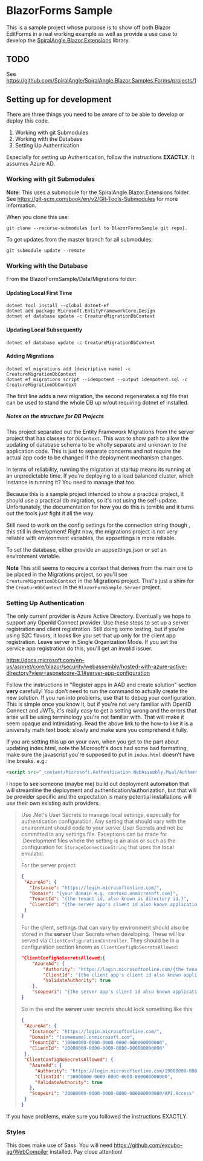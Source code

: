 # BlazorForms Sample

This is a sample project whose purpose is to show off both Blazor EditForms in a real working example as well as provide a use case to develop the [SpiralAngle.Blazor.Extensions](https://github.com/SpiralAngle/SpiralAngle.Blazor.Extensions) library.

## TODO

See <https://github.com/SpiralAngle/SpiralAngle.Blazor.Samples.Forms/projects/1>

## Setting up for development

There are three things you need to be aware of to be able to develop or deploy this code.

1. Working with git Submodules
2. Working with the Database
3. Setting Up Authentication

Especially for setting up Authentication, follow the instructions **EXACTLY**. It assumes Azure AD.

### Working with git Submodules

**Note**: This uses a submodule for the SpiralAngle.Blazor.Extensions folder. See <https://git-scm.com/book/en/v2/Git-Tools-Submodules> for more information.

When you clone this use:

``` shell
git clone --recurse-submodules [url to BlazorFormsSample git repo].
```

To get updates from the master branch for all submodules:

``` shell
git submodule update --remote
```

### Working with the Database

From the BlazorFormSample/Data/Migrations folder:

#### Updating Local First Time

```shell
dotnet tool install --global dotnet-ef
dotnet add package Microsoft.EntityFrameworkCore.Design
dotnet ef database update -c CreatureMigrationDbContext
```

#### Updating Local Subsequently

```shell
dotnet ef database update -c CreatureMigrationDbContext
```

#### Adding Migrations

```shell
dotnet ef migrations add [descriptive name] -c CreatureMigrationDbContext
dotnet ef migrations script --idempotent --output idempotent.sql -c CreatureMigrationDbContext
```

The first line adds a new migration, the second regenerates a sql file that can be used to stand the whole DB up w/out requiring dotnet ef installed.

##### Notes on the structure for DB Projects

This project separated out the Entity Framework Migrations from the server project that has classes for `DbContext`. This was to show path to allow the updating of database schema to be wholly separate and unknown to the application code. This is just to separate concerns and not require the actual app code to be changed if the deployment mechanism changes.

In terms of reliability, running the migration at startup means its running at an unpredictable time. If you're deploying to a load balanced cluster, which instance is running it? You need to manage that too.

Because this is a sample project intended to show a practical project, it should use a practical db migration, so it's not using the self-update. Unfortunately, the documentation for how you do this is terrible and it turns out the tools just fight it all the way.

Still need to work on the config settings for the connection string though , this still in development! Right now, the migrations project is not very reliable with environment variables, the appsettings is more reliable.

To set the database, either provide an appsettings.json or set an environment variable.

**Note** This still seems to require a context that derives from the main one to be placed in the Migrations project, so you'll see `CreatureMigrationDbContext` in the Migrations project. That's just a shim for the `CreatureDbContext` in the `BlazorFormSample.Server` project.

### Setting Up Authentication

The only current provider is Azure Active Directory. Eventually we hope to support any OpenId Connect provider. Use these steps to set up a server registration and client registration. Still doing some testing, but if you're using B2C flavors, it looks like you set that up only for the client app registration. Leave server in Single Organization Mode. If you set the service app registration do this, you'll get an invalid issuer.

<https://docs.microsoft.com/en-us/aspnet/core/blazor/security/webassembly/hosted-with-azure-active-directory?view=aspnetcore-3.1#server-app-configuration>

Follow the instructions in "Register apps in AAD and create solution" section **very** carefully! You don't need to run the command to actually create the new solution. If you run into problems, use that to debug your configuration. This is simple once you know it, but if you're not very familiar with OpenID Connect and JWTs, it's really easy to get a setting wrong and the errors that arise will be using terminology you're not familiar with. That will make it seem opaque and intimidating. Read the above link to the how-to like it is a university math text book: slowly and make sure you comprehend it fully.

If you are setting this up on your own, when you get to the part about updating index.html, note the Microsoft's docs had some bad formatting, make sure the javascript you're supposed to put in `index.html` doesn't have line breaks. e.g.:

```html
<script src="_content/Microsoft.Authentication.WebAssembly.Msal/AuthenticationService.js"></script>
```

I hope to see someone (maybe me) build out deployment automation that will streamline the deployment and authentication/authorization, but that will be provider specific and the expectation is many potential installations will use their own existing auth providers.

> Use .Net's User Secrets to manage local settings, especially for authentication configuration. Any setting that should vary with the environment should code to your server User Secrets and not be committed in any settings file. Exceptions can be made for .Development files where the setting is an alias or such as the configuration for `StorageConnectionString` that uses the local emulator.
>
> For the server project:
>
>```json
>{
>  "AzureAd": {
>    "Instance": "https://login.microsoftonline.com/",
>    "Domain": "{your domain e.g. contoso.onmicrosoft.com}",
>    "TenantId": "{the tenant id, also known as directory id.}",
>    "ClientId": "{the server app's client id also known application id.}"
>  }
>}
>```
>
>For the client, settings that can vary by environment should also be stored in the **server** User Secrets when developing. These will be served via `ClientConfigurationController`. They should be in a configuration section known as `ClientConfigNoSecretsAllowed`:
>
>```json
> "ClientConfigNoSecretsAllowed:{
>     "AzureAd": {
>         "Authority": "https://login.microsoftonline.com/{the tenant id, also known as directory id.}",
>         "ClientId": "{the client app's client id also known application id.}",
>         "ValidateAuthority": true
>     },
>     "scopeuri": "{the server app's client id also known application id.}/{The server app's API scope name. This is >API.Access in the tutorial}"
> }
>
>```
> So in the end the **server** user secrets should look something like this:
>
> ```json
>{
>  "AzureAd": {
>    "Instance": "https://login.microsoftonline.com/",
>    "Domain": "[somename].onmicrosoft.com",
>    "TenantId": "10000000-0000-0000-0000-000000000000",
>    "ClientId": "20000000-0000-0000-0000-000000000000"
>  },
>  "ClientConfigNoSecretsAllowed": {
>    "AzureAd": {
>      "Authority": "https://login.microsoftonline.com/10000000-0000-0000-0000-000000000000",
>      "ClientId": "30000000-0000-0000-0000-000000000000",
>      "ValidateAuthority": true
>    },
>    "ScopeUri": "20000000-0000-0000-0000-000000000000/API.Access"
>  }
>}
>```

If you have problems, make sure you followed the instructions EXACTLY.

### Styles

This does make use of Sass. You will need <https://github.com/excubo-ag/WebCompiler> installed. Pay close attention!